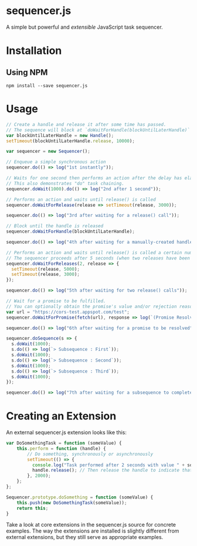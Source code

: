 # sequencer.js

A simple but powerful and *extensible* JavaScript task sequencer.

# Installation

## Using NPM

    npm install --save sequencer.js

# Usage

```javascript
// Create a handle and release it after some time has passed.
// The sequence will block at `doWaitForHandle(blockUntilLaterHandle)` until the handle is released.
var blockUntilLaterHandle = new Handle();
setTimeout(blockUntilLaterHandle.release, 10000);

var sequencer = new Sequencer();

// Enqueue a simple synchronous action
sequencer.do(() => log("1st instantly"));

// Waits for one second then performs an action after the delay has elapsed.
// This also demonstrates "do" task chaining.
sequencer.doWait(1000).do(() => log("2nd after 1 second"));

// Performs an action and waits until release() is called
sequencer.doWaitForRelease(release => setTimeout(release, 3000));

sequencer.do(() => log("3rd after waiting for a release() call"));

// Block until the handle is released
sequencer.doWaitForHandle(blockUntilLaterHandle);

sequencer.do(() => log("4th after waiting for a manually-created handle to be released"));

// Performs an action and waits until release() is called a certain number of times.
// The sequencer proceeds after 5 seconds (when two releases have been performed).
sequencer.doWaitForReleases(2, release => {
  setTimeout(release, 5000);
  setTimeout(release, 3000);
});

sequencer.do(() => log("5th after waiting for two release() calls"));

// Wait for a promise to be fulfilled.
// You can optionally obtain the promise's value and/or rejection reason.
var url = "https://cors-test.appspot.com/test";
sequencer.doWaitForPromise(fetch(url), response => log(`(Promise Resolved : HTTP ${response.status} from ${url})`));

sequencer.do(() => log("6th after waiting for a promise to be resolved"));

sequencer.doSequence(s => {
  s.doWait(1000);
  s.do(() => log(`> Subsequence : First`));
  s.doWait(1000);
  s.do(() => log(`> Subsequence : Second`));
  s.doWait(1000);
  s.do(() => log(`> Subsequence : Third`));
  s.doWait(1000);
});

sequencer.do(() => log("7th after waiting for a subsequence to complete"));
```

# Creating an Extension

An external sequencer.js extension looks like this:

```javascript
var DoSomethingTask = function (someValue) {
    this.perform = function (handle) {
        // Do something, synchronously or asynchronously
        setTimeout(() => {
          console.log("Task performed after 2 seconds with value " + someValue);
          handle.release(); // Then release the handle to indicate that the task is complete
        }, 2000);
    };
};

Sequencer.prototype.doSomething = function (someValue) {
    this.push(new DoSomethingTask(someValue));
    return this;
}
```

Take a look at core extensions in the sequencer.js source for concrete examples. The way the
extensions are installed is slightly different from external extensions, but they still
serve as appropriate examples.
